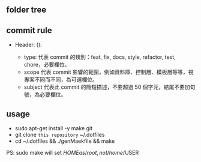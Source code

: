 ## folder tree



## commit rule
- Header: <type>(<scope>): <subject>
  - type: 代表 commit 的類別：feat, fix, docs, style, refactor, test, chore，必要欄位。
  - scope 代表 commit 影響的範圍，例如資料庫、控制層、模板層等等，視專案不同而不同，為可選欄位。
  - subject 代表此 commit 的簡短描述，不要超過 50 個字元，結尾不要加句號，為必要欄位。

## usage

- sudo apt-get install -y make git
- git clone `this repository` ~/.dotfiles
- cd ~/.dotfiles && ./genMaekfile && make

PS: sudo make will set $HOME as /root, not /home/$USER
